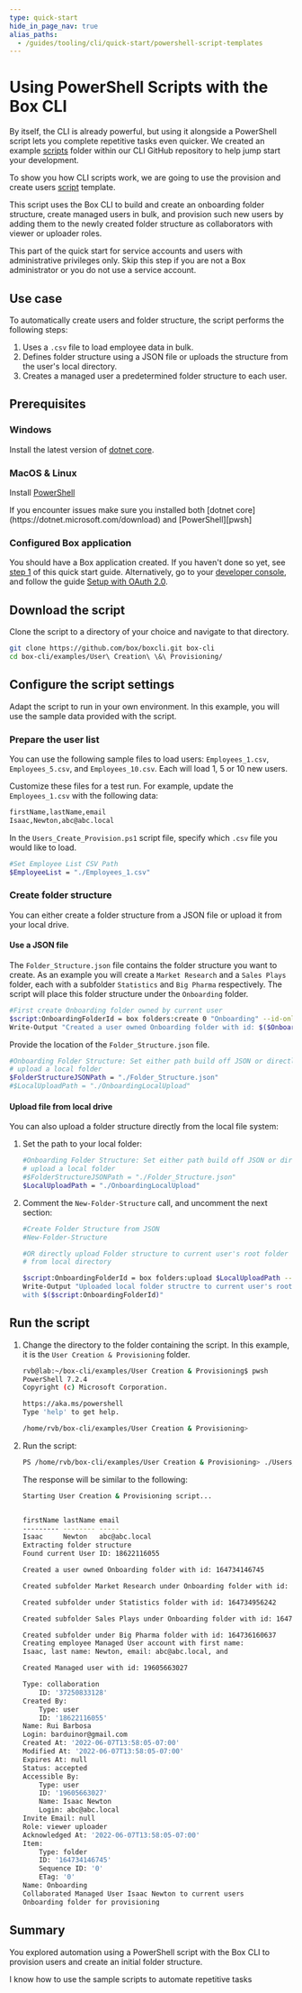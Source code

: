 ```yaml
---
type: quick-start
hide_in_page_nav: true
alias_paths:
  - /guides/tooling/cli/quick-start/powershell-script-templates
---
```


# Using PowerShell Scripts with the Box CLI

By itself, the CLI is already powerful, but using it alongside a PowerShell
script lets you complete repetitive tasks even quicker. We created an example
[scripts][scripts] folder within our CLI GitHub repository to help
jump start your development.

To show you how CLI scripts work, we are going to use the
provision and create users [script][script-1]
template.

This script uses the Box CLI to build and create an
onboarding folder structure, create managed users in bulk, 
and provision such new users by adding them to the newly created 
folder structure as collaborators with viewer or uploader roles.

<Message type=warning>
   This part of the quick start for service accounts 
   and users with administrative privileges only. 
   Skip this step if you are not a Box administrator
   or you do not use a service account.
</Message> 

<!-- INSERT VIDEO ONCE COMPLETE HERE-->

## Use case

To automatically create users and folder structure, the script
performs the following steps:

1. Uses a `.csv` file to load employee data in bulk.
2. Defines folder structure using a JSON file or uploads
the structure from the user's local directory. 
3. Creates a managed user a predetermined folder structure to each user.

## Prerequisites

### Windows

Install the latest version of [dotnet core](https://dotnet.microsoft.com/download).

### MacOS & Linux

Install [PowerShell][pwsh]

<message>
If you encounter issues make sure you installed both 
[dotnet core](https://dotnet.microsoft.com/download) and 
[PowerShell][pwsh]
</message>

### Configured Box application

You should have a Box application created.
If you haven't done so yet, see [step 1][Step 1] of this quick start guide.
Alternatively, go to your [developer console][console], and follow the guide 
[Setup with OAuth 2.0][auth].

## Download the script

Clone the script to a directory of your choice
and navigate to that directory.

```bash
git clone https://github.com/box/boxcli.git box-cli
cd box-cli/examples/User\ Creation\ \&\ Provisioning/
```

## Configure the script settings

Adapt the script to run in your own environment.
In this example, you will use the sample data provided
with the script.

### Prepare the user list

You can use the following sample files to load users:
`Employees_1.csv`, `Employees_5.csv`, and `Employees_10.csv`. 
Each will load 1, 5 or 10 new users.

Customize these files for a test run. For example, update the 
`Employees_1.csv` with the following data:

```bash
firstName,lastName,email
Isaac,Newton,abc@abc.local
```

In the `Users_Create_Provision.ps1` script file, specify which `.csv` 
file you would like to load.

```bash
#Set Employee List CSV Path
$EmployeeList = "./Employees_1.csv"
```

### Create folder structure

You can either create a folder structure from a JSON 
file or upload it from your local drive.

#### Use a JSON file

The `Folder_Structure.json` file contains the folder structure you want to create.
As an example you will create a `Market Research` and a `Sales Plays` 
folder, each with a subfolder `Statistics` and `Big Pharma` respectively.
The script will place this folder structure
under the `Onboarding` folder.

```bash
#First create Onboarding folder owned by current user
$script:OnboardingFolderId = box folders:create 0 "Onboarding" --id-only 
Write-Output "Created a user owned Onboarding folder with id: $($OnboardingFolderId)"
```

Provide the location of the `Folder_Structure.json` file.

```bash
#Onboarding Folder Structure: Set either path build off JSON or directly
# upload a local folder
$FolderStructureJSONPath = "./Folder_Structure.json"
#$LocalUploadPath = "./OnboardingLocalUpload"
```

#### Upload file from local drive

You can also upload a folder structure directly 
from the local file system:

1. Set the path to your local folder:

    ```bash
    #Onboarding Folder Structure: Set either path build off JSON or directly
    # upload a local folder
    #$FolderStructureJSONPath = "./Folder_Structure.json"
    $LocalUploadPath = "./OnboardingLocalUpload"
    ```

2. Comment the `New-Folder-Structure` call, and uncomment the next section:

    ```bash
    #Create Folder Structure from JSON
    #New-Folder-Structure

    #OR directly upload Folder structure to current user's root folder
    # from local directory

    $script:OnboardingFolderId = box folders:upload $LocalUploadPath --id-only
    Write-Output "Uploaded local folder structre to current user's root folder 
    with $($script:OnboardingFolderId)"
    ```

## Run the script

1. Change the directory to the folder containing the script. 
    In this example, it is the `User Creation & Provisioning` 
    folder.

    ```bash
    rvb@lab:~/box-cli/examples/User Creation & Provisioning$ pwsh
    PowerShell 7.2.4
    Copyright (c) Microsoft Corporation.

    https://aka.ms/powershell
    Type 'help' to get help.

    /home/rvb/box-cli/examples/User Creation & Provisioning>
    ```

2. Run the script:

    ```bash
    PS /home/rvb/box-cli/examples/User Creation & Provisioning> ./Users_Create_Provision.ps1
    ```

    The response will be similar to the following:

    ```bash
    Starting User Creation & Provisioning script...


    firstName lastName email
    --------- -------- -----
    Isaac     Newton   abc@abc.local
    Extracting folder structure
    Found current User ID: 18622116055

    Created a user owned Onboarding folder with id: 164734146745

    Created subfolder Market Research under Onboarding folder with id: 164735375585

    Created subfolder under Statistics folder with id: 164734956242

    Created subfolder Sales Plays under Onboarding folder with id: 164735683001

    Created subfolder under Big Pharma folder with id: 164736160637
    Creating employee Managed User account with first name: 
    Isaac, last name: Newton, email: abc@abc.local, and

    Created Managed user with id: 19605663027

    Type: collaboration
        ID: '37250833128'
    Created By:
        Type: user
        ID: '18622116055'
    Name: Rui Barbosa
    Login: barduinor@gmail.com
    Created At: '2022-06-07T13:58:05-07:00'
    Modified At: '2022-06-07T13:58:05-07:00'
    Expires At: null
    Status: accepted
    Accessible By:
        Type: user
        ID: '19605663027'
        Name: Isaac Newton
        Login: abc@abc.local
    Invite Email: null
    Role: viewer uploader
    Acknowledged At: '2022-06-07T13:58:05-07:00'
    Item:
        Type: folder
        ID: '164734146745'
        Sequence ID: '0'
        ETag: '0'
    Name: Onboarding
    Collaborated Managed User Isaac Newton to current users 
    Onboarding folder for provisioning
    ```

## Summary

You explored automation using a PowerShell script with the 
Box CLI to provision users
and create an initial folder structure. 

<Next>I know how to use the sample scripts to automate repetitive tasks</Next>

[scripts]: https://github.com/box/boxcli/tree/main/examples
[script-1]: https://github.com/box/boxcli/tree/main/examples/User%20Creation%20&%20Provisioning
[jwt-cli]: g://cli/cli-docs/jwt-cli
[pwsh]: https://docs.microsoft.com/en-us/powershell/scripting/install/installing-powershell?view=powershell-7.2
[Step 1]: g://cli/quick-start/create-oauth-app/
[console]: https://app.box.com/developers/console
[auth]: g://authentication/oauth2/oauth2-setup
